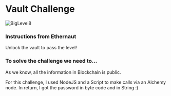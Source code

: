 # Vault Challenge

![BigLevel8](https://user-images.githubusercontent.com/102038261/199771314-b14c53c7-ed08-4cd3-bd81-f1221dfd41e5.svg)

<h3> Instructions from Ethernaut</h3>

<p>Unlock the vault to pass the level!</p>

<h3>To solve the challenge we need to... </h3>

<p> As we know, all the information in Blockchain is public.</p> 
<p> For this challenge, I used NodeJS and a Script to make calls via an Alchemy node. In return, I got the password in byte code and in String :)</p>

